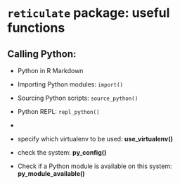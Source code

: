 # `reticulate` package: useful functions

## Calling Python:
+ Python in R Markdown
+ Importing Python modules: `import()`
+ Sourcing Python scripts: `source_python()`
+ Python REPL: `repl_python()`
+ 


+ specify which virtualenv to be used: **use_virtualenv()**

+ check the system: **py_config()**

+ Check if a Python module is available on this system: **py_module_available()**



